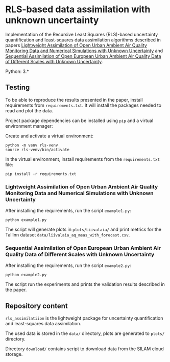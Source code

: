 # RLS-based data assimilation with unknown uncertainty

Implementation of the Recursive Least Squares (RLS)-based uncertainty quantification and least-squares data assimilation
algorithms described in papers [Lightweight Assimilation of Open Urban Ambient Air Quality Monitoring Data and Numerical Simulations 
with Unknown Uncertainty](https://www.researchgate.net/publication/359872882_Lightweight_Assimilation_of_Open_Urban_Ambient_Air_Quality_Monitoring_Data_and_Numerical_Simulations_with_Unknown_Uncertainty)
and [Sequential Assimilation of Open European Urban Ambient Air Quality Data of Different Scales with Unknown Uncertainty](#TODO).

Python: 3.*

## Testing

To be able to reproduce the results presented in the paper, install requirements from `requirements.txt`.
It will install the packages needed to read and plot the data.

Project package dependencies can be installed using `pip` and a virtual environment manager:

Create and activate a virtual environment:

    python -m venv rls-venv
    source rls-venv/bin/activate

In the virtual environment, install requirements from the `requirements.txt` file:

    pip install -r requirements.txt
 
### Lightweight Assimilation of Open Urban Ambient Air Quality Monitoring Data and Numerical Simulations with Unknown Uncertainty 

After installing the requirements, run the script `example1.py`:
 
    python example1.py

The script will generate plots in `plots/Liivalaia/` and print metrics for the Tallinn dataset 
`data/liivalaia_aq_meas_with_forecast.csv`.

### Sequential Assimilation of Open European Urban Ambient Air Quality Data of Different Scales with Unknown Uncertainty

After installing the requirements, run the script `example2.py`:
 
    python example2.py
    
The script run the experiments and prints the validation results described in the paper.
    
## Repository content

`rls_assimilatiion` is the lightweight package for uncertainty quantification and least-squares data 
assimilation.

The used data is stored in the `data/` directory, plots are generated to `plots/` directory.

Directory `download/` contains script to download data from the SILAM cloud storage.
